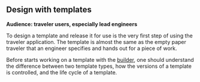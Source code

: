 ## Design with templates

**Audience: traveler users, especially lead engineers**

To design a template and release it for use is the very first step of using the
traveler application. The template is almost the same as the empty paper
traveler that an engineer specifies and hands out for a piece of work.

Before starts working on a template with the [builder](#builder), one should
understand the difference between two template types, how the versions of a
template is controlled, and the life cycle of a template.

